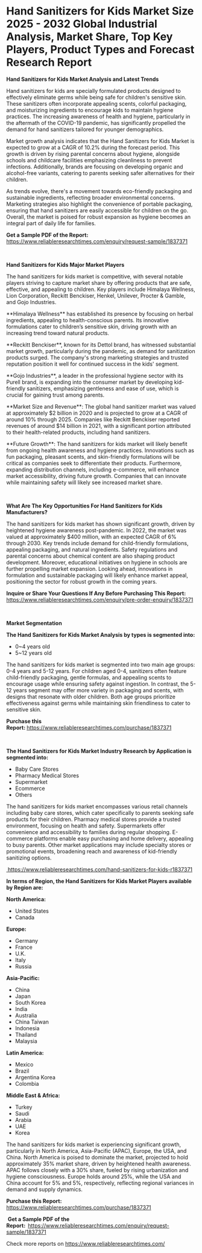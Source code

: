 <p><h1>Hand Sanitizers for Kids Market Size 2025 - 2032 Global Industrial Analysis, Market Share, Top Key Players, Product Types and Forecast Research Report</h1></p><p><strong>Hand Sanitizers for Kids Market Analysis and Latest Trends</strong></p>
<p><p>Hand sanitizers for kids are specially formulated products designed to effectively eliminate germs while being safe for children's sensitive skin. These sanitizers often incorporate appealing scents, colorful packaging, and moisturizing ingredients to encourage kids to maintain hygiene practices. The increasing awareness of health and hygiene, particularly in the aftermath of the COVID-19 pandemic, has significantly propelled the demand for hand sanitizers tailored for younger demographics.</p><p>Market growth analysis indicates that the Hand Sanitizers for Kids Market is expected to grow at a CAGR of 10.2% during the forecast period. This growth is driven by rising parental concerns about hygiene, alongside schools and childcare facilities emphasizing cleanliness to prevent infections. Additionally, brands are focusing on developing organic and alcohol-free variants, catering to parents seeking safer alternatives for their children. </p><p>As trends evolve, there's a movement towards eco-friendly packaging and sustainable ingredients, reflecting broader environmental concerns. Marketing strategies also highlight the convenience of portable packaging, ensuring that hand sanitizers are easily accessible for children on the go. Overall, the market is poised for robust expansion as hygiene becomes an integral part of daily life for families.</p></p>
<p><strong>Get a Sample PDF of the Report:&nbsp;</strong> <a href="https://www.reliableresearchtimes.com/enquiry/request-sample/1837371?utm_campaign=2273&utm_medium=2&utm_source=Github&utm_content=ia&utm_term=05042025&utm_id=hand-sanitizers-for-kids">https://www.reliableresearchtimes.com/enquiry/request-sample/1837371</a></p>
<p>&nbsp;</p>
<p><strong>Hand Sanitizers for Kids Major Market Players</strong></p>
<p><p>The hand sanitizers for kids market is competitive, with several notable players striving to capture market share by offering products that are safe, effective, and appealing to children. Key players include Himalaya Wellness, Lion Corporation, Reckitt Benckiser, Henkel, Unilever, Procter & Gamble, and Gojo Industries.</p><p>**Himalaya Wellness** has established its presence by focusing on herbal ingredients, appealing to health-conscious parents. Its innovative formulations cater to children’s sensitive skin, driving growth with an increasing trend toward natural products.</p><p>**Reckitt Benckiser**, known for its Dettol brand, has witnessed substantial market growth, particularly during the pandemic, as demand for sanitization products surged. The company's strong marketing strategies and trusted reputation position it well for continued success in the kids' segment.</p><p>**Gojo Industries**, a leader in the professional hygiene sector with its Purell brand, is expanding into the consumer market by developing kid-friendly sanitizers, emphasizing gentleness and ease of use, which is crucial for gaining trust among parents.</p><p>**Market Size and Revenue**: The global hand sanitizer market was valued at approximately $2 billion in 2020 and is projected to grow at a CAGR of around 10% through 2025. Companies like Reckitt Benckiser reported revenues of around $14 billion in 2021, with a significant portion attributed to their health-related products, including hand sanitizers.</p><p>**Future Growth**: The hand sanitizers for kids market will likely benefit from ongoing health awareness and hygiene practices. Innovations such as fun packaging, pleasant scents, and skin-friendly formulations will be critical as companies seek to differentiate their products. Furthermore, expanding distribution channels, including e-commerce, will enhance market accessibility, driving future growth. Companies that can innovate while maintaining safety will likely see increased market share.</p></p>
<p>&nbsp;</p>
<p><strong>What Are The Key Opportunities For Hand Sanitizers for Kids Manufacturers?</strong></p>
<p><p>The hand sanitizers for kids market has shown significant growth, driven by heightened hygiene awareness post-pandemic. In 2022, the market was valued at approximately $400 million, with an expected CAGR of 6% through 2030. Key trends include demand for child-friendly formulations, appealing packaging, and natural ingredients. Safety regulations and parental concerns about chemical content are also shaping product development. Moreover, educational initiatives on hygiene in schools are further propelling market expansion. Looking ahead, innovations in formulation and sustainable packaging will likely enhance market appeal, positioning the sector for robust growth in the coming years.</p></p>
<p><strong>Inquire or Share Your Questions If Any Before Purchasing This Report:</strong> <a href="https://www.reliableresearchtimes.com/enquiry/pre-order-enquiry/1837371?utm_campaign=2273&utm_medium=2&utm_source=Github&utm_content=ia&utm_term=05042025&utm_id=hand-sanitizers-for-kids">https://www.reliableresearchtimes.com/enquiry/pre-order-enquiry/1837371</a></p>
<p>&nbsp;</p>
<p><strong>Market Segmentation</strong></p>
<p><strong>The Hand Sanitizers for Kids Market Analysis by types is segmented into:</strong></p>
<p><ul><li>0~4 years old</li><li>5~12 years old</li></ul></p>
<p><p>The hand sanitizers for kids market is segmented into two main age groups: 0-4 years and 5-12 years. For children aged 0-4, sanitizers often feature child-friendly packaging, gentle formulas, and appealing scents to encourage usage while ensuring safety against ingestion. In contrast, the 5-12 years segment may offer more variety in packaging and scents, with designs that resonate with older children. Both age groups prioritize effectiveness against germs while maintaining skin friendliness to cater to sensitive skin.</p></p>
<p><strong>Purchase this Report:&nbsp;</strong><a href="https://www.reliableresearchtimes.com/purchase/1837371?utm_campaign=2273&utm_medium=2&utm_source=Github&utm_content=ia&utm_term=05042025&utm_id=hand-sanitizers-for-kids">https://www.reliableresearchtimes.com/purchase/1837371</a></p>
<p>&nbsp;</p>
<p><strong>The Hand Sanitizers for Kids Market Industry Research by Application is segmented into:</strong></p>
<p><ul><li>Baby Care Stores</li><li>Pharmacy Medical Stores</li><li>Supermarket</li><li>Ecommerce</li><li>Others</li></ul></p>
<p><p>The hand sanitizers for kids market encompasses various retail channels including baby care stores, which cater specifically to parents seeking safe products for their children. Pharmacy medical stores provide a trusted environment, focusing on health and safety. Supermarkets offer convenience and accessibility to families during regular shopping. E-commerce platforms enable easy purchasing and home delivery, appealing to busy parents. Other market applications may include specialty stores or promotional events, broadening reach and awareness of kid-friendly sanitizing options.</p></p>
<p><a href="https://www.reliableresearchtimes.com/hand-sanitizers-for-kids-r1837371?utm_campaign=2273&utm_medium=2&utm_source=Github&utm_content=ia&utm_term=05042025&utm_id=hand-sanitizers-for-kids">&nbsp;https://www.reliableresearchtimes.com/hand-sanitizers-for-kids-r1837371</a></p>
<p><strong>In terms of Region, the Hand Sanitizers for Kids Market Players available by Region are:</strong></p>
<p>
    <p> <strong> North America: </strong>
        <ul>
            <li>United States</li>
            <li>Canada</li>
        </ul>
        </p> 
    <p> <strong> Europe: </strong>
        <ul>
            <li>Germany</li>
            <li>France</li>
            <li>U.K.</li>
            <li>Italy</li>
            <li>Russia</li>
        </ul>
        </p> 
    <p> <strong> Asia-Pacific: </strong>
        <ul>
            <li>China</li>
            <li>Japan</li>
            <li>South Korea</li>
            <li>India</li>
            <li>Australia</li>
            <li>China Taiwan</li>
            <li>Indonesia</li>
            <li>Thailand</li>
            <li>Malaysia</li>
        </ul>
        </p> 
    <p> <strong> Latin America: </strong>
        <ul>
            <li>Mexico</li>
            <li>Brazil</li>
            <li>Argentina Korea</li>
            <li>Colombia</li>
        </ul>
        </p> 
    <p> <strong> Middle East & Africa: </strong>
        <ul>
            <li>Turkey</li>
            <li>Saudi</li>
            <li>Arabia</li>
            <li>UAE</li>
            <li>Korea</li>
        </ul>
    </p>
    </p>
<p><p>The hand sanitizers for kids market is experiencing significant growth, particularly in North America, Asia-Pacific (APAC), Europe, the USA, and China. North America is poised to dominate the market, projected to hold approximately 35% market share, driven by heightened health awareness. APAC follows closely with a 30% share, fueled by rising urbanization and hygiene consciousness. Europe holds around 25%, while the USA and China account for 5% and 5%, respectively, reflecting regional variances in demand and supply dynamics.</p></p>
<p><strong>Purchase this Report: </strong><a href="https://www.reliableresearchtimes.com/purchase/1837371?utm_campaign=2273&utm_medium=2&utm_source=Github&utm_content=ia&utm_term=05042025&utm_id=hand-sanitizers-for-kids">https://www.reliableresearchtimes.com/purchase/1837371</a></p>
<p>&nbsp;<strong>Get a Sample PDF of the Report:&nbsp;&nbsp;</strong><a href="https://www.reliableresearchtimes.com/enquiry/request-sample/1837371?utm_campaign=2273&utm_medium=2&utm_source=Github&utm_content=ia&utm_term=05042025&utm_id=hand-sanitizers-for-kids">https://www.reliableresearchtimes.com/enquiry/request-sample/1837371</a></p>
<p><strong></strong></p>
<p>Check more reports on <a href="https://www.reliableresearchtimes.com/?utm_campaign=2273&utm_medium=2&utm_source=Github&utm_content=ia&utm_term=05042025&utm_id=hand-sanitizers-for-kids">https://www.reliableresearchtimes.com/</a></p>
